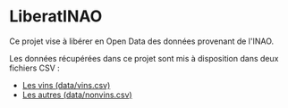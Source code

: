 # LiberatINAO

Ce projet vise à libérer en Open Data des données provenant de l'INAO.

Les données récupérées dans ce projet sont mis à disposition dans deux fichiers CSV :

* [Les vins (data/vins.csv)](data/vins.csv)
* [Les autres (data/nonvins.csv)](data/nonvins.csv)
